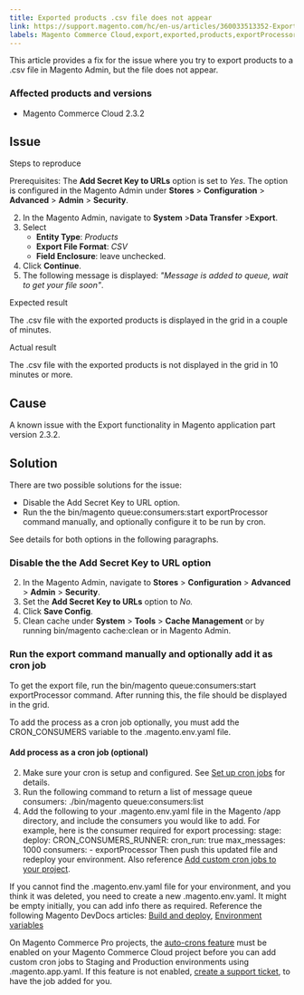 ```yaml
---
title: Exported products .csv file does not appear 
link: https://support.magento.com/hc/en-us/articles/360033513352-Exported-products-csv-file-does-not-appear-
labels: Magento Commerce Cloud,export,exported,products,exportProcessor,how to,2.3.2,csv file
---
```


This article provides a fix for the issue where you try to export products to a .csv file in Magento Admin, but the file does not appear.

 ### Affected products and versions

 
 * Magento Commerce Cloud 2.3.2
 
 Issue
-----

 Steps to reproduce

 Prerequisites: The **Add Secret Key to URLs** option is set to *Yes*. The option is configured in the Magento Admin under **Stores** > **Configuration** > **Advanced** > **Admin** > **Security**.

 
 2. In the Magento Admin, navigate to **System** >**Data Transfer** >**Export**. 
 4. Select 
	 *  **Entity Type**: *Products* 
	 *  **Export File Format**: *CSV* 
	 *  **Field Enclosure**: leave unchecked. 
 6. Click **Continue**.
 8. The following message is displayed: *"Message is added to queue, wait to get your file soon"*.
 
 Expected result

 The .csv file with the exported products is displayed in the grid in a couple of minutes.

 Actual result

 The .csv file with the exported products is not displayed in the grid in 10 minutes or more.

 Cause
-----

 A known issue with the Export functionality in Magento application part version 2.3.2.

 Solution
--------

 There are two possible solutions for the issue:

 
 * Disable the Add Secret Key to URL option. 
 * Run the the bin/magento queue:consumers:start exportProcessor command manually, and optionally configure it to be run by cron.
 
 See details for both options in the following paragraphs. 

 ### Disable the the Add Secret Key to URL option

 
 2. In the Magento Admin, navigate to **Stores** > **Configuration** > **Advanced** > **Admin** > **Security**. 
 4. Set the **Add Secret Key to URLs** option to *No.* 
 6. Click **Save Config**. 
 8. Clean cache under **System** > **Tools** > **Cache Management** or by running bin/magento cache:clean or in Magento Admin.
 
 ### Run the export command manually and optionally add it as cron job

 To get the export file, run the bin/magento queue:consumers:start exportProcessor command. After running this, the file should be displayed in the grid.

  

 To add the process as a cron job optionally, you must add the CRON\_CONSUMERS variable to the .magento.env.yaml file.

 #### Add process as a cron job (optional)

 
 2. Make sure your cron is setup and configured. See [Set up cron jobs](https://devdocs.magento.com/guides/v2.3/cloud/configure/setup-cron-jobs.html) for details.
 4. Run the following command to return a list of message queue consumers: ./bin/magento queue:consumers:list 
 6. Add the following to your .magento.env.yaml file in the Magento /app directory, and include the consumers you would like to add. For example, here is the consumer required for export processing: stage: deploy: CRON\_CONSUMERS\_RUNNER: cron\_run: true max\_messages: 1000 consumers: - exportProcessor  Then push this updated file and redeploy your environment. Also reference [Add custom cron jobs to your project](https://devdocs.magento.com/cloud/configure/setup-cron-jobs.html#add-cron).
 
 If you cannot find the .magento.env.yaml file for your environment, and you think it was deleted, you need to create a new .magento.env.yaml. It might be empty initially, you can add info there as required. Reference the following Magento DevDocs articles: [Build and deploy](https://devdocs.magento.com/cloud/project/magento-env-yaml.html), [Environment variables](https://devdocs.magento.com/cloud/env/variables-intro.html)

 On Magento Commerce Pro projects, the [auto-crons feature](https://devdocs.magento.com/guides/v2.3/cloud/configure/setup-cron-jobs.html#verify-cron-configuration-on-pro-projects) must be enabled on your Magento Commerce Cloud project before you can add custom cron jobs to Staging and Production environments using .magento.app.yaml. If this feature is not enabled, [create a support ticket](https://support.magento.com/hc/en-us/articles/360019088251-Submit-a-support-ticket), to have the job added for you.

  

  

